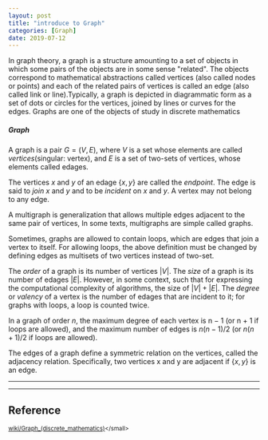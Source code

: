 ```yaml
---
layout: post
title: "introduce to Graph"
categories: [Graph]
date: 2019-07-12
---
```

In graph theory, a graph is a structure amounting to a set of objects in which some pairs of the objects are in some sense "related". The objects correspond to mathematical abstractions called vertices (also called nodes or points) and each of the related pairs of vertices is called an edge (also called link or line).Typically, a graph is depicted in diagrammatic form as a set of dots or circles for the vertices, joined by lines or curves for the edges. Graphs are one of the objects of study in discrete mathematics


##### Graph
A graph is a pair $G = (V, E)$, where $V$ is a set whose elements are called *vertices*(singular: vertex), and $E$ is a set of two-sets of vertices, whose elements called edages.  

The vertices $x$ and $y$ of an edage {$x, y$} are called the *endpoint*. The edge is said to *join* $x$ and $y$ and to be *incident* on $x$ and $y$. A vertex may not belong to any edge.

A multigraph is generalization that allows multiple edges adjacent to the same pair of vertices, In some texts, multigraphs are simple called graphs.

Sometimes, graphs are allowed to contain loops, which are edges that join a vertex to itself. For allowing loops, the above definition must be changed by defining edges as multisets of two vertices instead of two-set.

The *order* of a graph is its number of vertices $|V|$. The *size* of a graph is its number of edages $|E|$. However, in some context, such that for expressing the computational complexity of algorithms, the size of $|V|+|E|$. The *degree* or *valency* of a vertex is the number of edages that are incident to it; for graphs with loops, a loop is counted twice.

In a graph of order $n$, the maximum degree of each vertex is n − 1 (or n + 1 if loops are allowed), and the maximum number of edges is $n(n − 1)/2$ (or $n(n + 1)/2$ if loops are allowed).

The edges of a graph define a symmetric relation on the vertices, called the adjacency relation. Specifically, two vertices x and y are adjacent if {$x, y$} is an edge.

















---


---

<h2>Reference</h2>

<small>[wiki/Graph_(discrete_mathematics)](https://en.wikipedia.org/wiki/Graph_(discrete_mathematics))</small>
